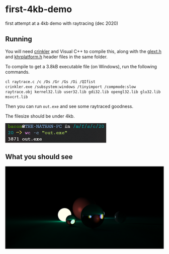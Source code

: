 # first-4kb-demo
first attempt at a 4kb demo with raytracing (dec 2020)

Running
---

You will need [crinkler](https://github.com/runestubbe/Crinkler) and Visual C++ to compile this, along with the [glext.h](https://www.khronos.org/registry/OpenGL/api/GL/glext.h) and [khrplatform.h](https://www.khronos.org/registry/EGL/api/KHR/khrplatform.h) header files in the same folder.

To compile to get a 3.8kB executable file (on Windows), run the following commands.

```
cl raytrace.c /c /Os /Gr /Gs /Oi /QIfist
crinkler.exe /subsystem:windows /tinyimport /compmode:slow raytrace.obj kernel32.lib user32.lib gdi32.lib opengl32.lib glu32.lib msvcrt.lib
```

Then you can run `out.exe` and see some raytraced goodness.

The filesize should be under 4kb.

![3871 bytes](img/raytracer_size.png)

What you should see
---

![preview](img/raytraced.png)
